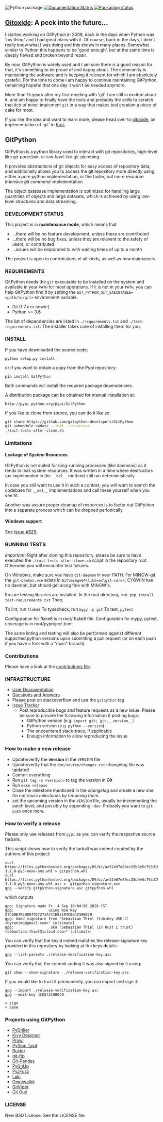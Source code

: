 ![Python package](https://github.com/gitpython-developers/GitPython/workflows/Python%20package/badge.svg)
[![Documentation Status](https://readthedocs.org/projects/gitpython/badge/?version=stable)](https://readthedocs.org/projects/gitpython/?badge=stable)
[![Packaging status](https://repology.org/badge/tiny-repos/python:gitpython.svg)](https://repology.org/metapackage/python:gitpython/versions)

## [Gitoxide](https://github.com/Byron/gitoxide): A peek into the future…

I started working on GitPython in 2009, back in the days when Python was 'my thing' and I had great plans with it.
Of course, back in the days, I didn't really know what I was doing and this shows in many places. Somewhat similar to
Python this happens to be 'good enough', but at the same time is deeply flawed and broken beyond repair.

By now, GitPython is widely used and I am sure there is a good reason for that, it's something to be proud of and happy about.
The community is maintaining the software and is keeping it relevant for which I am absolutely grateful. For the time to come I am happy to continue maintaining GitPython, remaining hopeful that one day it won't be needed anymore.

More than 15 years after my first meeting with 'git' I am still in excited about it, and am happy to finally have the tools and
probably the skills to scratch that itch of mine: implement `git` in a way that makes tool creation a piece of cake for most.

If you like the idea and want to learn more, please head over to [gitoxide](https://github.com/Byron/gitoxide), an
implementation of 'git' in [Rust](https://www.rust-lang.org).

## GitPython

GitPython is a python library used to interact with git repositories, high-level like git-porcelain,
or low-level like git-plumbing.

It provides abstractions of git objects for easy access of repository data, and additionally
allows you to access the git repository more directly using either a pure python implementation,
or the faster, but more resource intensive *git command* implementation.

The object database implementation is optimized for handling large quantities of objects and large datasets,
which is achieved by using low-level structures and data streaming.


### DEVELOPMENT STATUS

This project is in **maintenance mode**, which means that

* …there will be no feature development, unless these are contributed
* …there will be no bug fixes, unless they are relevant to the safety of users, or contributed
* …issues will be responded to with waiting times of up to a month

The project is open to contributions of all kinds, as well as new maintainers.


### REQUIREMENTS

GitPython needs the `git` executable to be installed on the system and available
in your `PATH` for most operations.
If it is not in your `PATH`, you can help GitPython find it by setting
the `GIT_PYTHON_GIT_EXECUTABLE=<path/to/git>` environment variable.

* Git (1.7.x or newer)
* Python >= 3.6

The list of dependencies are listed in `./requirements.txt` and `./test-requirements.txt`.
The installer takes care of installing them for you.

### INSTALL

If you have downloaded the source code:

    python setup.py install

or if you want to obtain a copy from the Pypi repository:

    pip install GitPython

Both commands will install the required package dependencies.

A distribution package can be obtained for manual installation at:

    http://pypi.python.org/pypi/GitPython

If you like to clone from source, you can do it like so:

```bash
git clone https://github.com/gitpython-developers/GitPython
git submodule update --init --recursive
./init-tests-after-clone.sh
```

### Limitations

#### Leakage of System Resources

GitPython is not suited for long-running processes (like daemons) as it tends to
leak system resources. It was written in a time where destructors (as implemented
in the `__del__` method) still ran deterministically.

In case you still want to use it in such a context, you will want to search the
codebase for `__del__` implementations and call these yourself when you see fit.

Another way assure proper cleanup of resources is to factor out GitPython into a
separate process which can be dropped periodically.

#### Windows support

See [Issue #525](https://github.com/gitpython-developers/GitPython/issues/525).

### RUNNING TESTS

*Important*: Right after cloning this repository, please be sure to have executed
the `./init-tests-after-clone.sh` script in the repository root. Otherwise
you will encounter test failures.

On *Windows*, make sure you have `git-daemon` in your PATH.  For MINGW-git, the `git-daemon.exe`
exists in `Git\mingw64\libexec\git-core\`; CYGWIN has no daemon, but should get along fine
with MINGW's.

Ensure testing libraries are installed. In the root directory, run: `pip install test-requirements.txt` 
Then,

To lint, run `flake8`
To typecheck, run `mypy -p git` 
To test, `pytest`

Configuration for flake8 is in root/.flake8 file.
Configuration for mypy, pytest, coverage is in root/pyproject.toml.

The same linting and testing will also be performed against different supported python versions 
upon submitting a pull request (or on each push if you have a fork with a "main" branch).



### Contributions

Please have a look at the [contributions file][contributing].

### INFRASTRUCTURE

* [User Documentation](http://gitpython.readthedocs.org)
* [Questions and Answers](http://stackexchange.com/filters/167317/gitpython)
 * Please post on stackoverflow and use the `gitpython` tag
* [Issue Tracker](https://github.com/gitpython-developers/GitPython/issues)
  * Post reproducible bugs and feature requests as a new issue.
    Please be sure to provide the following information if posting bugs:
    * GitPython version (e.g. `import git; git.__version__`)
    * Python version (e.g. `python --version`)
    * The encountered stack-trace, if applicable
    * Enough information to allow reproducing the issue

### How to make a new release

* Update/verify the **version** in the `VERSION` file
* Update/verify that the `doc/source/changes.rst` changelog file was updated
* Commit everything
* Run `git tag -s <version>` to tag the version in Git
* Run `make release`
* Close the milestone mentioned in the _changelog_ and create a new one. _Do not reuse milestones by renaming them_.
* set the upcoming version in the `VERSION` file, usually be
  incrementing the patch level, and possibly by appending `-dev`. Probably you
  want to `git push` once more.

### How to verify a release

Please only use releases from `pypi` as you can verify the respective source
tarballs.

This script shows how to verify the tarball was indeed created by the authors of
this project:

```
curl https://files.pythonhosted.org/packages/09/bc/ae32e07e89cc25b9e5c793d19a1e5454d30a8e37d95040991160f942519e/GitPython-3.1.8-py3-none-any.whl > gitpython.whl
curl https://files.pythonhosted.org/packages/09/bc/ae32e07e89cc25b9e5c793d19a1e5454d30a8e37d95040991160f942519e/GitPython-3.1.8-py3-none-any.whl.asc >  gitpython-signature.asc
gpg --verify gitpython-signature.asc gitpython.whl
```

which outputs

```
gpg: Signature made Fr  4 Sep 10:04:50 2020 CST
gpg:                using RSA key 27C50E7F590947D7273A741E85194C08421980C9
gpg: Good signature from "Sebastian Thiel (YubiKey USB-C) <byronimo@gmail.com>" [ultimate]
gpg:                 aka "Sebastian Thiel (In Rust I trust) <sebastian.thiel@icloud.com>" [ultimate]
```

You can verify that the keyid indeed matches the release-signature key provided in this
repository by looking at the keys details:

```
gpg --list-packets ./release-verification-key.asc
```

You can verify that the commit adding it was also signed by it using:

```
git show --show-signature  ./release-verification-key.asc
```

If you would like to trust it permanently, you can import and sign it:

```
gpg --import ./release-verification-key.asc
gpg --edit-key 4C08421980C9

> sign
> save
```

### Projects using GitPython

* [PyDriller](https://github.com/ishepard/pydriller)
* [Kivy Designer](https://github.com/kivy/kivy-designer)
* [Prowl](https://github.com/nettitude/Prowl)
* [Python Taint](https://github.com/python-security/pyt)
* [Buster](https://github.com/axitkhurana/buster)
* [git-ftp](https://github.com/ezyang/git-ftp)
* [Git-Pandas](https://github.com/wdm0006/git-pandas)
* [PyGitUp](https://github.com/msiemens/PyGitUp)
* [PyJFuzz](https://github.com/mseclab/PyJFuzz)
* [Loki](https://github.com/Neo23x0/Loki)
* [Omniwallet](https://github.com/OmniLayer/omniwallet)
* [GitViper](https://github.com/BeayemX/GitViper)
* [Git Gud](https://github.com/bthayer2365/git-gud)

### LICENSE

New BSD License.  See the LICENSE file.

[contributing]: https://github.com/gitpython-developers/GitPython/blob/master/CONTRIBUTING.md

